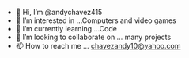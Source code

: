 - 👋 Hi, I’m @andychavez415
- 👀 I’m interested in ...Computers and video games
- 🌱 I’m currently learning ...Code
- 💞️ I’m looking to collaborate on ... many projects
- 📫 How to reach me ... chavezandy10@yahoo.com

<!---
andychavez415/andychavez415 is a ✨ special ✨ repository because its `README.md` (this file) appears on your GitHub profile.
You can click the Preview link to take a look at your changes.
--->
